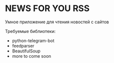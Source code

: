 # NEWS FOR YOU RSS
 Умное приложение для чтения новостей с сайтов

 Требуемые библиотеки:
 * python-telegram-bot
 * feedparser
 * BeautifulSoup
 * more to come soon
